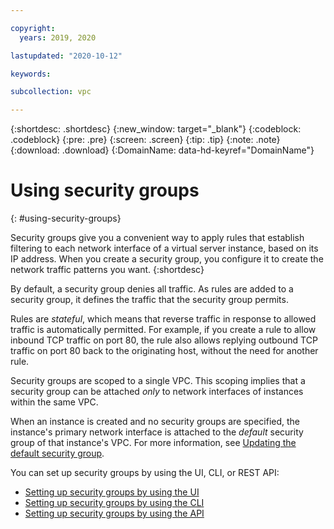 ```yaml
---

copyright:
  years: 2019, 2020

lastupdated: "2020-10-12"

keywords:  

subcollection: vpc

---
```


{:shortdesc: .shortdesc}
{:new_window: target="_blank"}
{:codeblock: .codeblock}
{:pre: .pre}
{:screen: .screen}
{:tip: .tip}
{:note: .note}
{:download: .download}
{:DomainName: data-hd-keyref="DomainName"}

# Using security groups
{: #using-security-groups}

Security groups give you a convenient way to apply rules that establish filtering to each network interface of a virtual server instance, based on its IP address. When you create a security group, you configure it to create the network traffic patterns you want.
{:shortdesc}

By default, a security group denies all traffic. As rules are added to a security group, it defines the traffic that the security group permits.

Rules are _stateful_, which means that reverse traffic in response to allowed traffic is automatically permitted. For example, if you create a rule to allow inbound TCP traffic on port 80, the rule also allows replying outbound TCP traffic on port 80 back to the originating host, without the need for another rule.

Security groups are scoped to a single VPC. This scoping implies that a security group can be attached _only_ to network interfaces of instances within the same VPC.

When an instance is created and no security groups are specified, the instance's primary network interface is attached to the _default_ security group of that instance's VPC. For more information, see [Updating the default security group](/docs/vpc?topic=vpc-updating-the-default-security-group#updating-the-default-security-group).

You can set up security groups by using the UI, CLI, or REST API:

* [Setting up security groups by using the UI](/docs/vpc?topic=vpc-creating-a-vpc-using-the-ibm-cloud-console#configuring-the-security-group)
* [Setting up security groups by using the CLI](/docs/vpc?topic=vpc-setting-up-security-groups-using-the-cli#setting-up-security-groups-using-the-cli)
* [Setting up security groups by using the API](/docs/vpc?topic=vpc-setting-up-security-groups-using-the-apis#setting-up-security-groups-using-the-apis)
